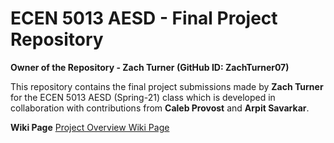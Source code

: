# ECEN 5013 AESD - Final Project Repository

**Owner of the Repository - Zach Turner (GitHub ID: ZachTurner07)**

This repository contains the final project submissions made by **Zach Turner** for the ECEN 5013 AESD (Spring-21) class which is developed in collaboration with contributions from **Caleb Provost** and **Arpit Savarkar**.

**Wiki Page**
[Project Overview Wiki Page](https://github.com/cu-ecen-5013/final-project-assignment-dwalkes/wiki/Project-Overview)
